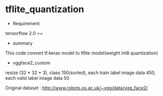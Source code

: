 # tflite_quantization

- Requirement

tensorflow 2.0 >=

- summary

This code convert tf.keras model to tflite model(weight int8 quantization)

- vggface2_custom

resize (32 * 32 * 3), class 150(sorted), each train label image data 450, each valid label image data 50

Original dataset : http://www.robots.ox.ac.uk/~vgg/data/vgg_face2/
